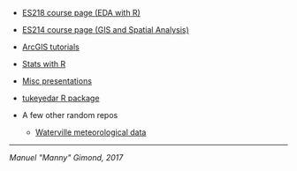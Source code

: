 
+ [ES218 course page (EDA with R)](https://mgimond.github.io/ES218/index.html)
+ [ES214 course page (GIS and Spatial Analysis)](https://mgimond.github.io/Spatial/index.html)
+ [ArcGIS tutorials](https://mgimond.github.io/ArcGIS_tutorials/index.html)
+ [Stats with R](https://mgimond.github.io/Stats-in-R/index.html)
+ [Misc presentations](https://mgimond.github.io/Presentations/)
+ [tukeyedar R package](https://mgimond.github.io/tukeyedar/)

+ A few other random repos
   * [Waterville meteorological data](https://mgimond.github.io/meteo_waterville/)

---------------------------------------------------------------------------------------------
*Manuel "Manny" Gimond, 2017*

